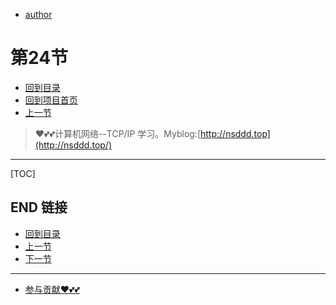 + [author](https://github.com/3293172751)
# 第24节
+ [回到目录](../README.md)
+ [回到项目首页](../../README.md)
+ [上一节](23.md)
> ❤️💕💕计算机网络--TCP/IP 学习。Myblog:[http://nsddd.top](http://nsddd.top/)
---
[TOC]





## END 链接
+ [回到目录](../README.md)
+ [上一节](23.md)
+ [下一节](25.md)
---
+ [参与贡献❤️💕💕](https://github.com/3293172751/CS_COURSE/blob/master/Git/git-contributor.md)

